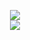 <p align="center">
  <img src="https://github-readme-stats.vercel.app/api?username=HyperionXCF&theme=dark&show_icons=true&hide_border=false&count_private=true&width=500" />
  <br>
  <img src="https://github-readme-stats.vercel.app/api/top-langs/?username=HyperionXCF&theme=dark&show_icons=true&hide_border=false&layout=compact&width=500" />
</p>
